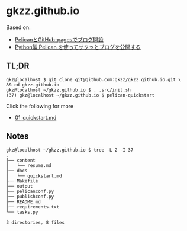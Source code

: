 # gkzz.github.io

Based on:
- [PelicanとGitHub-pagesでブログ開設](https://kazukousen.github.io/python-pelican-install.html)
- [Python製 Pelican を使ってサクッとブログを公開する](https://qiita.com/saira/items/71faa202efb4320cb41d)


## TL;DR

```
gkz@localhost $ git clone git@github.com:gkzz/gkzz.github.io.git \
&& cd gkzz.github.io
gkz@localhost ~/gkzz.github.io $ . .src/init.sh
(37) gkz@localhost ~/gkzz.github.io $ pelican-quickstart
```

Click the following for more

- [01_quickstart.md](/docs/01_quickstart.md)


## Notes

```
gkz@localhost ~/gkzz.github.io $ tree -L 2 -I 37
.
├── content
│   └── resume.md
├── docs
│   └── quickstart.md
├── Makefile
├── output
├── pelicanconf.py
├── publishconf.py
├── README.md
├── requirements.txt
└── tasks.py

3 directories, 8 files
```